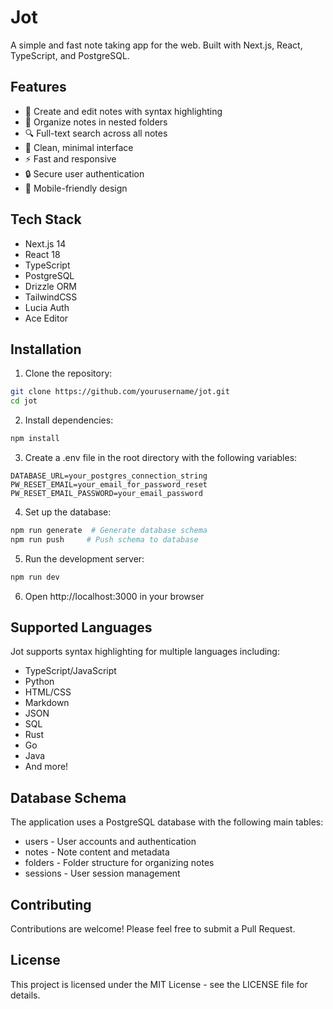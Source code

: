 # Jot

A simple and fast note taking app for the web. Built with Next.js, React, TypeScript, and PostgreSQL.

## Features

- 📝 Create and edit notes with syntax highlighting
- 📁 Organize notes in nested folders
- 🔍 Full-text search across all notes
- 🎨 Clean, minimal interface
- ⚡ Fast and responsive
- 🔒 Secure user authentication
- 📱 Mobile-friendly design

## Tech Stack

- Next.js 14
- React 18
- TypeScript
- PostgreSQL
- Drizzle ORM
- TailwindCSS
- Lucia Auth
- Ace Editor

## Installation
1. Clone the repository:
``` bash
git clone https://github.com/yourusername/jot.git
cd jot
```

2. Install dependencies:
``` bash
npm install
```

3. Create a .env file in the root directory with the following variables:
``` env
DATABASE_URL=your_postgres_connection_string
PW_RESET_EMAIL=your_email_for_password_reset
PW_RESET_EMAIL_PASSWORD=your_email_password
```
4. Set up the database:
``` bash
npm run generate  # Generate database schema
npm run push     # Push schema to database
```
5. Run the development server:
``` bash
npm run dev
```
6. Open http://localhost:3000 in your browser

## Supported Languages
Jot supports syntax highlighting for multiple languages including:
- TypeScript/JavaScript
- Python
- HTML/CSS
- Markdown
- JSON
- SQL
- Rust
- Go
- Java
- And more!

## Database Schema
The application uses a PostgreSQL database with the following main tables:
- users - User accounts and authentication
- notes - Note content and metadata
- folders - Folder structure for organizing notes
- sessions - User session management


## Contributing
Contributions are welcome! Please feel free to submit a Pull Request.

## License
This project is licensed under the MIT License - see the LICENSE file for details.

